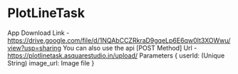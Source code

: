 # PlotLineTask

App Download Link - https://drive.google.com/file/d/1NQAbCCZRkraD9gqeLp6E6qw0It3XOWwu/view?usp=sharing
You can also use the api 
[POST Method]
Url -https://plotlinetask.asquarestudio.in/upload/
Parameters {
  userId: (Unique String)
  image_url: Image file
}

